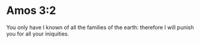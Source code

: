 # Amos 3:2

You only have I known of all the families of the earth: therefore I will punish you for all your iniquities.